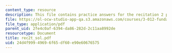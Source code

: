 ```yaml
---
content_type: resource
description: This file contains practice answers for the recitation 2 problems.
file: https://ol-ocw-studio-app-qa.s3.amazonaws.com/courses/3-012-fundamentals-of-materials-science-fall-2005/24d4f99949696f65df60e90e60676575_rec2t_sol.pdf
file_type: application/pdf
parent_uid: 2fe4c0af-6394-da86-282d-2c11aa8992de
resourcetype: Document
title: rec2t_sol.pdf
uid: 24d4f999-4969-6f65-df60-e90e60676575
---
```

